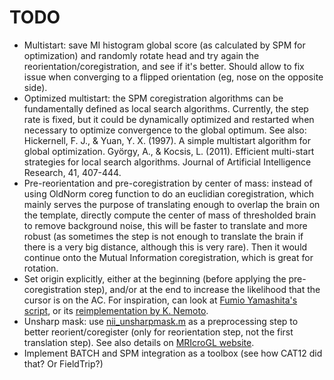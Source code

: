 TODO
====

* Multistart: save MI histogram global score (as calculated by SPM for optimization) and randomly rotate head and try again the reorientation/coregistration, and see if it's better. Should allow to fix issue when converging to a flipped orientation (eg, nose on the opposite side).
* Optimized multistart: the SPM coregistration algorithms can be fundamentally defined as local search algorithms. Currently, the step rate is fixed, but it could be dynamically optimized and restarted when necessary to optimize convergence to the global optimum.
  See also:
  Hickernell, F. J., & Yuan, Y. X. (1997). A simple multistart algorithm for global optimization.
  György, A., & Kocsis, L. (2011). Efficient multi-start strategies for local search algorithms. Journal of Artificial Intelligence Research, 41, 407-444.
* Pre-reorientation and pre-coregistration by center of mass: instead of using OldNorm coreg function to do an euclidian coregistration, which mainly serves the purpose of translating enough to overlap the brain on the template, directly compute the center of mass of thresholded brain to remove background noise, this will be faster to translate and more robust (as sometimes the step is not enough to translate the brain if there is a very big distance, although this is very rare). Then it would continue onto the Mutual Information coregistration, which is great for rotation.
* Set origin explicitly, either at the beginning (before applying the pre-coregistration step), and/or at the end to increase the likelihood that the cursor is on the AC. For inspiration, can look at [Fumio Yamashita's script](https://web.archive.org/web/20170704031721/http://www.nemotos.net/scripts/setorigin_center.m), or its [reimplementation by K. Nemoto](https://web.archive.org/web/20180727093129/http://www.nemotos.net/scripts/acpc_coreg.m).
* Unsharp mask: use [nii_unsharpmask.m](https://github.com/rordenlab/spmScripts/blob/master/nii_unsharpmask.m) as a preprocessing step to better reorient/coregister (only for reorientation step, not the first translation step). See also details on [MRIcroGL website](https://www.mccauslandcenter.sc.edu/mricrogl/beta-features).
* Implement BATCH and SPM integration as a toolbox (see how CAT12 did that? Or FieldTrip?)
